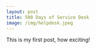 ```yaml
---
layout: post
title: 500 Days of Service Desk
image: /img/helpdesk.jpeg
---
```


This is my first post, how exciting!
